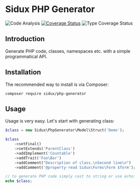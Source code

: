 Sidux PHP Generator
===================
![Code Analysis](https://github.com/sidux/php-generator/workflows/Code%20Analysis/badge.svg)
[![Coverage Status](https://coveralls.io/repos/github/sidux/php-generator/badge.svg?branch=master)](https://coveralls.io/github/sidux/php-generator?branch=master)
![Type Coverage Status](https://shepherd.dev/github/sidux/php-generator/coverage.svg)

Introduction
------------

Generate PHP code, classes, namespaces etc. with a simple programmatical API.

Installation
------------

The recommended way to install is via Composer:

```
composer require sidux/php-generator
```

Usage
-----

Usage is very easy. Let's start with generating class:

```php
$class = new Sidux\PhpGenerator\Model\Struct('Demo');

$class
    ->setFinal()
    ->setExtends('ParentClass')
    ->addImplement('Countable')
    ->addTrait('Foo\Bar')
    ->addComment("Description of class.\nSecond line\n")
    ->addComment('@property-read Sidux\Forms\Form $form');

// to generate PHP code simply cast to string or use echo:
echo $class;
